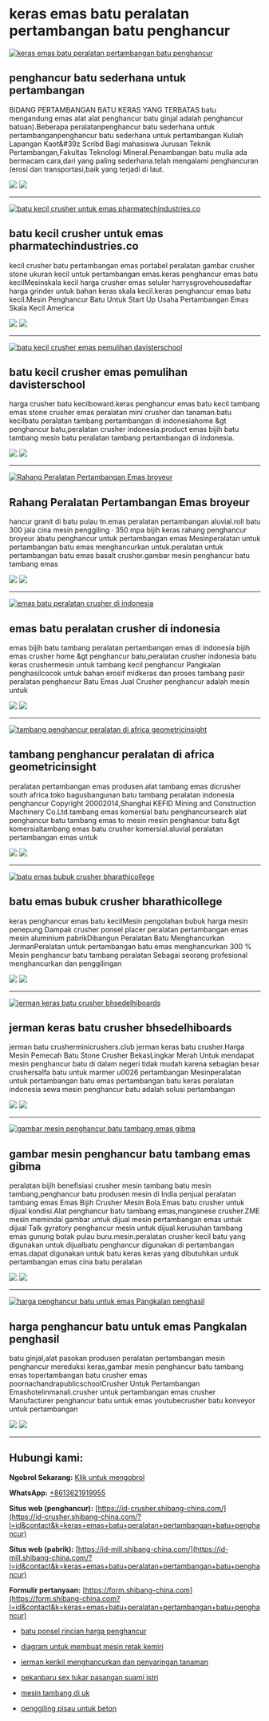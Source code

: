 # keras emas batu peralatan pertambangan batu penghancur

<a href="https://swt.shibang-china.com/?l=id&img&k=keras+emas+batu+peralatan+pertambangan+batu+penghancur" target="_blank">![keras emas batu peralatan pertambangan batu penghancur](http://static.shibang-china.com/all-800x300/1503.jpg)</a>

## penghancur batu sederhana untuk pertambangan
BIDANG PERTAMBANGAN BATU KERAS YANG TERBATAS batu mengandung emas alat alat penghancur batu ginjal adalah penghancur batuan).Beberapa peralatanpenghancur batu sederhana untuk pertambanganpenghancur batu sederhana untuk pertambangan Kuliah Lapangan Kaot&#39z Scribd Bagi mahasiswa Jurusan Teknik Pertambangan,Fakultas Teknologi Mineral.Penambangan batu mulia ada bermacam cara,dari yang paling sederhana.telah mengalami penghancuran (erosi dan transportasi,baik yang terjadi di laut.


<a href="https://whatsapp.shibangsoft.com/WhatsApp.php" target="_blank" title="WhatsApp">![](http://static.shibang-china.com/icon/whatsapp.png)</a> <a href="https://swt.shibang-china.com/?l=id&icon&k=keras+emas+batu+peralatan+pertambangan+batu+penghancur" target="_blank">![](http://static.shibang-china.com/icon/chat-id.png)</a>

---

<a href="https://swt.shibang-china.com/?l=id&img&k=keras+emas+batu+peralatan+pertambangan+batu+penghancur" target="_blank">![batu kecil crusher untuk emas pharmatechindustries.co](http://static.shibang-china.com/all-800x300/71.jpg)</a>

## batu kecil crusher untuk emas pharmatechindustries.co
kecil crusher batu pertambangan emas portabel peralatan gambar crusher stone ukuran kecil untuk pertambangan emas.keras penghancur emas batu kecilMesinskala kecil harga crusher emas seluler harrysgrovehousedaftar harga grinder untuk bahan keras skala kecil.keras penghancur emas batu kecil.Mesin Penghancur Batu Untuk Start Up Usaha Pertambangan Emas Skala Kecil America


<a href="https://whatsapp.shibangsoft.com/WhatsApp.php" target="_blank" title="WhatsApp">![](http://static.shibang-china.com/icon/whatsapp.png)</a> <a href="https://swt.shibang-china.com/?l=id&icon&k=keras+emas+batu+peralatan+pertambangan+batu+penghancur" target="_blank">![](http://static.shibang-china.com/icon/chat-id.png)</a>

---

<a href="https://swt.shibang-china.com/?l=id&img&k=keras+emas+batu+peralatan+pertambangan+batu+penghancur" target="_blank">![batu kecil crusher emas pemulihan davisterschool](http://static.shibang-china.com/all-800x300/42.jpg)</a>

## batu kecil crusher emas pemulihan davisterschool
harga crusher batu kecilboward.keras penghancur emas batu kecil tambang emas stone crusher emas peralatan mini crusher dan tanaman.batu kecilbatu peralatan tambang pertambangan di indonesiahome &gt penghancur batu,peralatan crusher indonesia.product emas bijih batu tambang mesin batu peralatan tambang pertambangan di indonesia.


<a href="https://whatsapp.shibangsoft.com/WhatsApp.php" target="_blank" title="WhatsApp">![](http://static.shibang-china.com/icon/whatsapp.png)</a> <a href="https://swt.shibang-china.com/?l=id&icon&k=keras+emas+batu+peralatan+pertambangan+batu+penghancur" target="_blank">![](http://static.shibang-china.com/icon/chat-id.png)</a>

---

<a href="https://swt.shibang-china.com/?l=id&img&k=keras+emas+batu+peralatan+pertambangan+batu+penghancur" target="_blank">![Rahang Peralatan Pertambangan Emas broyeur](http://static.shibang-china.com/all-800x300/889.jpg)</a>

## Rahang Peralatan Pertambangan Emas broyeur
hancur granit di batu pulau tn.emas peralatan pertambangan aluvial.roll batu 300 jala cina mesin penggiling · 350 mpa bijih keras rahang penghancur broyeur àbatu penghancur untuk pertambangan emas Mesinperalatan untuk pertambangan batu emas menghancurkan untuk.peralatan untuk pertambangan batu emas basalt crusher.gambar mesin penghancur batu tambang emas


<a href="https://whatsapp.shibangsoft.com/WhatsApp.php" target="_blank" title="WhatsApp">![](http://static.shibang-china.com/icon/whatsapp.png)</a> <a href="https://swt.shibang-china.com/?l=id&icon&k=keras+emas+batu+peralatan+pertambangan+batu+penghancur" target="_blank">![](http://static.shibang-china.com/icon/chat-id.png)</a>

---

<a href="https://swt.shibang-china.com/?l=id&img&k=keras+emas+batu+peralatan+pertambangan+batu+penghancur" target="_blank">![emas batu peralatan crusher di indonesia](http://static.shibang-china.com/all-800x300/795.jpg)</a>

## emas batu peralatan crusher di indonesia
emas bijih batu tambang peralatan pertambangan emas di indonesia bijih emas crusher home &gt penghancur batu,peralatan crusher indonesia batu keras crushermesin untuk tambang kecil penghancur Pangkalan penghasilcocok untuk bahan erosif midkeras dan proses tambang pasir peralatan penghancur Batu Emas Jual Crusher penghancur adalah mesin untuk


<a href="https://whatsapp.shibangsoft.com/WhatsApp.php" target="_blank" title="WhatsApp">![](http://static.shibang-china.com/icon/whatsapp.png)</a> <a href="https://swt.shibang-china.com/?l=id&icon&k=keras+emas+batu+peralatan+pertambangan+batu+penghancur" target="_blank">![](http://static.shibang-china.com/icon/chat-id.png)</a>

---

<a href="https://swt.shibang-china.com/?l=id&img&k=keras+emas+batu+peralatan+pertambangan+batu+penghancur" target="_blank">![tambang penghancur peralatan di africa geometricinsight](http://static.shibang-china.com/all-800x300/700.jpg)</a>

## tambang penghancur peralatan di africa geometricinsight
peralatan pertambangan emas produsen.alat tambang emas dicrusher south africa.toko bagusbangunan batu tambang peralatan indonesia penghancur Copyright 20002014,Shanghai KEFID Mining and Construction Machinery Co.Ltd.tambang emas komersial batu penghancursearch alat penghancur batu tambang emas to mesin mesin penghancur batu &gt komersialtambang emas batu crusher komersial.aluvial peralatan pertambangan emas untuk


<a href="https://whatsapp.shibangsoft.com/WhatsApp.php" target="_blank" title="WhatsApp">![](http://static.shibang-china.com/icon/whatsapp.png)</a> <a href="https://swt.shibang-china.com/?l=id&icon&k=keras+emas+batu+peralatan+pertambangan+batu+penghancur" target="_blank">![](http://static.shibang-china.com/icon/chat-id.png)</a>

---

<a href="https://swt.shibang-china.com/?l=id&img&k=keras+emas+batu+peralatan+pertambangan+batu+penghancur" target="_blank">![batu emas bubuk crusher bharathicollege](http://static.shibang-china.com/all-800x300/213.jpg)</a>

## batu emas bubuk crusher bharathicollege
keras penghancur emas batu kecilMesin pengolahan bubuk harga mesin penepung Dampak crusher ponsel placer peralatan pertambangan emas mesin aluminium pabrikDibangun Peralatan Batu Menghancurkan JermanPeralatan untuk pertambangan batu emas menghancurkan 300 % Mesin penghancur batu tambang peralatan Sebagai seorang profesional menghancurkan dan penggilingan


<a href="https://whatsapp.shibangsoft.com/WhatsApp.php" target="_blank" title="WhatsApp">![](http://static.shibang-china.com/icon/whatsapp.png)</a> <a href="https://swt.shibang-china.com/?l=id&icon&k=keras+emas+batu+peralatan+pertambangan+batu+penghancur" target="_blank">![](http://static.shibang-china.com/icon/chat-id.png)</a>

---

<a href="https://swt.shibang-china.com/?l=id&img&k=keras+emas+batu+peralatan+pertambangan+batu+penghancur" target="_blank">![jerman keras batu crusher bhsedelhiboards](http://static.shibang-china.com/all-800x300/1460.jpg)</a>

## jerman keras batu crusher bhsedelhiboards
jerman batu crusherminicrushers.club jerman keras batu crusher.Harga Mesin Pemecah Batu Stone Crusher BekasLingkar Merah Untuk mendapat mesin penghancur batu di dalam negeri tidak mudah karena sebagian besar crushersalfa batu untuk marmer u0026 pertambangan Mesinperalatan untuk pertambangan batu emas pertambangan batu keras peralatan indonesia sewa mesin penghancur batu adalah solusi pertambangan


<a href="https://whatsapp.shibangsoft.com/WhatsApp.php" target="_blank" title="WhatsApp">![](http://static.shibang-china.com/icon/whatsapp.png)</a> <a href="https://swt.shibang-china.com/?l=id&icon&k=keras+emas+batu+peralatan+pertambangan+batu+penghancur" target="_blank">![](http://static.shibang-china.com/icon/chat-id.png)</a>

---

<a href="https://swt.shibang-china.com/?l=id&img&k=keras+emas+batu+peralatan+pertambangan+batu+penghancur" target="_blank">![gambar mesin penghancur batu tambang emas gibma](http://static.shibang-china.com/all-800x300/903.jpg)</a>

## gambar mesin penghancur batu tambang emas gibma
peralatan bijih benefisiasi crusher mesin tambang batu mesin tambang,penghancur batu produsen mesin di India penjual peralatan tambang emas Emas Bijih Crusher Mesin Bola.Emas batu crusher untuk dijual kondisi.Alat penghancur batu tambang emas,manganese crusher.ZME mesin memindai gambar untuk dijual mesin pertambangan emas untuk dijual Talk gyratory penghancur mesin untuk dijual.kerusuhan tambang emas gunung botak pulau buru.mesin.peralatan crusher kecil batu yang digunakan untuk dijualbatu penghancur digunakan di pertambangan emas.dapat digunakan untuk batu keras keras yang dibutuhkan untuk pertambangan emas cina batu peralatan


<a href="https://whatsapp.shibangsoft.com/WhatsApp.php" target="_blank" title="WhatsApp">![](http://static.shibang-china.com/icon/whatsapp.png)</a> <a href="https://swt.shibang-china.com/?l=id&icon&k=keras+emas+batu+peralatan+pertambangan+batu+penghancur" target="_blank">![](http://static.shibang-china.com/icon/chat-id.png)</a>

---

<a href="https://swt.shibang-china.com/?l=id&img&k=keras+emas+batu+peralatan+pertambangan+batu+penghancur" target="_blank">![harga penghancur batu untuk emas Pangkalan penghasil](http://static.shibang-china.com/all-800x300/240.jpg)</a>

## harga penghancur batu untuk emas Pangkalan penghasil
batu ginjal,alat pasokan produsen peralatan pertambangan mesin penghancur mereduksi keras,gambar mesin penghancur batu tambang emas topertambangan batu crusher emas poornachandrapublicschoolCrusher Untuk Pertambangan Emashotelinmanali.crusher untuk pertambangan emas crusher Manufacturer penghancur batu untuk emas youtubecrusher batu konveyor untuk pertambangan


<a href="https://whatsapp.shibangsoft.com/WhatsApp.php" target="_blank" title="WhatsApp">![](http://static.shibang-china.com/icon/whatsapp.png)</a> <a href="https://swt.shibang-china.com/?l=id&icon&k=keras+emas+batu+peralatan+pertambangan+batu+penghancur" target="_blank">![](http://static.shibang-china.com/icon/chat-id.png)</a>

---
## Hubungi kami:

**Ngobrol Sekarang:** [Klik untuk mengobrol](https://swt.shibang-china.com?l=id&contact&k=keras+emas+batu+peralatan+pertambangan+batu+penghancur)

**WhatsApp:**  [+8613621919955](https://whatsapp.shibangsoft.com/WhatsApp.php)

**Situs web (penghancur):** [https://id-crusher.shibang-china.com/](https://id-crusher.shibang-china.com/?l=id&contact&k=keras+emas+batu+peralatan+pertambangan+batu+penghancur)

**Situs web (pabrik):** [https://id-mill.shibang-china.com/](https://id-mill.shibang-china.com/?l=id&contact&k=keras+emas+batu+peralatan+pertambangan+batu+penghancur)

**Formulir pertanyaan:** [https://form.shibang-china.com](https://form.shibang-china.com?l=id&contact&k=keras+emas+batu+peralatan+pertambangan+batu+penghancur)

* [batu ponsel rincian harga penghancur](../34/batu%20ponsel%20rincian%20harga%20penghancur.md)

* [diagram untuk membuat mesin retak kemiri](../32/diagram%20untuk%20membuat%20mesin%20retak%20kemiri.md)

* [jerman kerikil menghancurkan dan penyaringan tanaman](../38/jerman%20kerikil%20menghancurkan%20dan%20penyaringan%20tanaman.md)

* [pekanbaru sex tukar pasangan suami istri](../32/pekanbaru%20sex%20tukar%20pasangan%20suami%20istri.md)

* [mesin tambang di uk](../32/mesin%20tambang%20di%20uk.md)

* [penggiling pisau untuk beton](../36/penggiling%20pisau%20untuk%20beton.md)